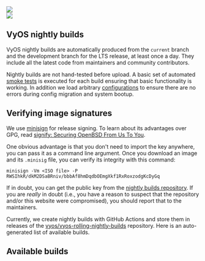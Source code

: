 <div class='nightly-builds-page'>
  <section class='banner'>
    <div class='containerCustom'>
      <div class='left-shape'>
        <img src='/img/global/shape-left.svg' />
      </div>
      <div class='right-shape'>
        <img src='/img/global/shape-right.svg' />
      </div>

  <div class='banner-div'>

  # VyOS nightly builds

  </div>

  </div>
  </section>

  <section class='content-section'>
    <div class='content-div'>
      <div class='image-signatures'>
  
  VyOS nightly builds are automatically produced from the `current` branch and the development branch for the LTS release,
  at least once a day.
  They include all the latest code from maintainers and community contributors.

  Nightly builds are not hand-tested before upload. A basic set of automated
  [smoke tests](https://github.com/vyos/vyos-1x/tree/current/smoketest/scripts/cli) is executed
  for each build ensuring that basic functionality is working. In addition we load arbitrary
  [configurations](https://github.com/vyos/vyos-1x/tree/current/smoketest/configs) to ensure
  there are no errors during config migration and system bootup.

  ## Verifying image signatures

  We use [minisign](https://jedisct1.github.io/minisign/) for release signing. To learn about its advantages
  over GPG, read [signify: Securing OpenBSD From Us To You](https://www.openbsd.org/papers/bsdcan-signify.html).

  One obvious advantage is that you don't need to import the key anywhere, you can pass it as a command line argument.
  Once you download an image and its `.minisig` file, you can verify its integrity with this command:

  ```
  minisign -Vm <ISO file> -P RWSIhkR/dkM2DSaBRniv/bbbAf8hmDqdbOEmgXkf1RxRoxzodgKcDyGq
  ```

  If in doubt, you can get the public key from the [nightly builds repository](https://github.com/vyos/vyos-rolling-nightly-builds/blob/main/minisign.pub).
  If you are _really_ in doubt (i.e., you have a reason to suspect that the repository and/or this website were compromised),
  you should report that to the maintainers.

  Currently, we create nightly builds with GitHub Actions and store them in releases of the [vyos/vyos-rolling-nightly-builds](https://github.com/vyos/vyos-rolling-nightly-builds/releases)
  repository. Here is an auto-generated list of available builds.

  </div>

  <div class='available-builds' id='available-builds'>

  ## Available builds

  </div>

  </section>

</div>
